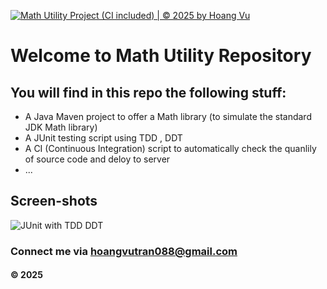 [![Math Utility Project (CI included) | © 2025 by Hoang Vu](https://github.com/Bomemaytb01072004/math-util-1803/actions/workflows/ci-script.yml/badge.svg)](https://github.com/Bomemaytb01072004/math-util-1803/actions/workflows/ci-script.yml)

# Welcome to Math Utility Repository

## You will find in this repo the following stuff:

* A Java Maven project to offer a Math library (to simulate the standard JDK Math library)
* A JUnit testing script using TDD , DDT
* A CI (Continuous Integration) script to automatically check the quanlily of source code and deloy to server
* ...

## Screen-shots
![JUnit with TDD DDT]([https://github.com/Bomemaytb01072004/math-ultil-1803/blob/main/screenshots/JUnit%20with%20DDT.png](https://github.com/Bomemaytb01072004/math-util-1803/blob/main/screenshots/JUnit%20with%20DDT.png))

### Connect me via hoangvutran088@gmail.com
#### &#169; 2025 
